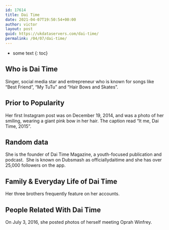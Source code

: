 ```yaml
---
id: 17614
title: Dai Time
date: 2021-04-07T19:50:54+00:00
author: victor
layout: post
guid: https://ukdataservers.com/dai-time/
permalink: /04/07/dai-time/
---
```


* some text
{: toc}


## Who is Dai Time



Singer, social media star and entrepreneur who is known for songs like &#8220;Best Friend&#8221;, &#8220;My TuTu&#8221; and &#8220;Hair Bows and Skates&#8221;. 

                
                
                
## Prior to Popularity



Her first Instagram post was on December 19, 2014, and was a photo of her smiling, wearing a giant pink bow in her hair. The caption read &#8220;It me, Dai Time, 2015&#8221;. 

                
                
                
## Random data



She is the founder of Dai Time Magazine, a youth-focused publication and podcast.  She is known on Dubsmash as officiallydaitime and she has over 25,000 followers on the app.

                
                
                
## Family & Everyday Life of Dai Time



Her three brothers frequently feature on her accounts. 

                
                
                
## People Related With Dai Time



On July 3, 2016, she posted photos of herself meeting Oprah Winfrey. 

                
              
            
          
          
          
